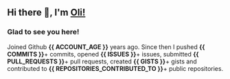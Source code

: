 ## Hi there 👋, I'm [Oli!](https://github.com/olizimmermann/)


### Glad to see you here!




Joined Github **{{ ACCOUNT_AGE }}** years ago.
Since then I pushed **{{ COMMITS }}**+ commits, opened **{{ ISSUES }}**+ issues, submitted **{{ PULL_REQUESTS }}**+ pull requests, created **{{ GISTS }}**+ gists and contributed to **{{ REPOSITORIES_CONTRIBUTED_TO }}**+ public repositories.
